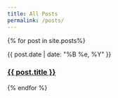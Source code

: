 ```yaml
---
title: All Posts
permalink: /posts/
---
```


{% for post in site.posts%}
<article class="post">
    <time>{{ post.date | date: "%B %e, %Y" }}</time>
    <h3><a href="{{ post.url }}">{{ post.title }}</a></h3>
</article>
{% endfor %}
